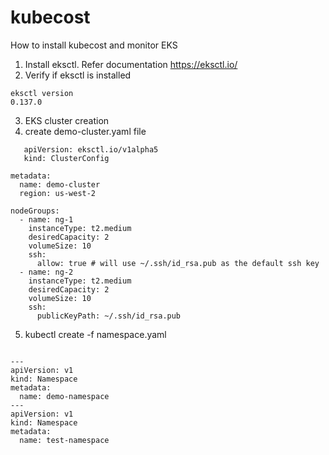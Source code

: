# kubecost
How to install kubecost and monitor EKS 
1. Install eksctl. Refer documentation https://eksctl.io/
2. Verify if eksctl is installed
```
eksctl version
0.137.0
```
3. EKS cluster creation
4. create demo-cluster.yaml file
```
   apiVersion: eksctl.io/v1alpha5
   kind: ClusterConfig

metadata:
  name: demo-cluster
  region: us-west-2

nodeGroups:
  - name: ng-1
    instanceType: t2.medium
    desiredCapacity: 2
    volumeSize: 10
    ssh:
      allow: true # will use ~/.ssh/id_rsa.pub as the default ssh key
  - name: ng-2
    instanceType: t2.medium
    desiredCapacity: 2
    volumeSize: 10
    ssh:
      publicKeyPath: ~/.ssh/id_rsa.pub

```

5. kubectl create -f namespace.yaml

```

---
apiVersion: v1
kind: Namespace
metadata:
  name: demo-namespace
---
apiVersion: v1
kind: Namespace
metadata:
  name: test-namespace
```




